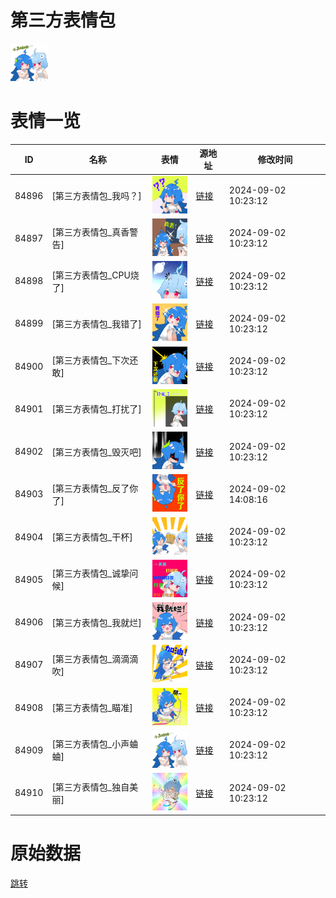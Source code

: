 # 第三方表情包

<img src="./cover.png" height="60" alt="cover" />

# 表情一览

|ID|名称|表情|源地址|修改时间|
|----|----|----|----|----|
|84896|[第三方表情包_我吗？]|<img src="./pic/084896_%5B第三方表情包_我吗？%5D.png" height="60" alt="我吗？"/>|[链接](https://i0.hdslb.com/bfs/garb/item/825cbcee92bc8287b21aae62bdb8e9578e892fde.png)|2024-09-02 10:23:12|
|84897|[第三方表情包_真香警告]|<img src="./pic/084897_%5B第三方表情包_真香警告%5D.png" height="60" alt="真香警告"/>|[链接](https://i0.hdslb.com/bfs/garb/item/ce026e1c46830990d12d283ea08f4392ce1b992d.png)|2024-09-02 10:23:12|
|84898|[第三方表情包_CPU烧了]|<img src="./pic/084898_%5B第三方表情包_CPU烧了%5D.png" height="60" alt="CPU烧了"/>|[链接](https://i0.hdslb.com/bfs/garb/item/8998df9b17260f4ff408d9448d1a8faf893fde7a.png)|2024-09-02 10:23:12|
|84899|[第三方表情包_我错了]|<img src="./pic/084899_%5B第三方表情包_我错了%5D.png" height="60" alt="我错了"/>|[链接](https://i0.hdslb.com/bfs/garb/item/491ff34f7228e17c44979f65294332c7620a3049.png)|2024-09-02 10:23:12|
|84900|[第三方表情包_下次还敢]|<img src="./pic/084900_%5B第三方表情包_下次还敢%5D.png" height="60" alt="下次还敢"/>|[链接](https://i0.hdslb.com/bfs/garb/item/be1be4944666fb8e2375ed95b937ea86a19fcfa5.png)|2024-09-02 10:23:12|
|84901|[第三方表情包_打扰了]|<img src="./pic/084901_%5B第三方表情包_打扰了%5D.png" height="60" alt="打扰了"/>|[链接](https://i0.hdslb.com/bfs/garb/item/805f6798d55fa8b48084705b77d9ab8f95fcf9c2.png)|2024-09-02 10:23:12|
|84902|[第三方表情包_毁灭吧]|<img src="./pic/084902_%5B第三方表情包_毁灭吧%5D.png" height="60" alt="毁灭吧"/>|[链接](https://i0.hdslb.com/bfs/garb/item/a4d385506e596637608bfcab7dc03e628c2aa355.png)|2024-09-02 10:23:12|
|84903|[第三方表情包_反了你了]|<img src="./pic/084903_%5B第三方表情包_反了你了%5D.png" height="60" alt="反了你了"/>|[链接](https://i0.hdslb.com/bfs/garb/item/0c562cf826e4adcaf5971dc91a51c6bed6668f7f.png)|2024-09-02 14:08:16|
|84904|[第三方表情包_干杯]|<img src="./pic/084904_%5B第三方表情包_干杯%5D.png" height="60" alt="干杯"/>|[链接](https://i0.hdslb.com/bfs/garb/item/0fe0c13fdc8cb6b83cbefd216bc09c52b58e7255.png)|2024-09-02 10:23:12|
|84905|[第三方表情包_诚挚问候]|<img src="./pic/084905_%5B第三方表情包_诚挚问候%5D.png" height="60" alt="诚挚问候"/>|[链接](https://i0.hdslb.com/bfs/garb/item/b05fc1450396666c115eefa1189cac5c2a156602.png)|2024-09-02 10:23:12|
|84906|[第三方表情包_我就烂]|<img src="./pic/084906_%5B第三方表情包_我就烂%5D.png" height="60" alt="我就烂"/>|[链接](https://i0.hdslb.com/bfs/garb/item/b9da2789e8d35a97d39c532ac5d16350bccde21c.png)|2024-09-02 10:23:12|
|84907|[第三方表情包_滴滴滴吹]|<img src="./pic/084907_%5B第三方表情包_滴滴滴吹%5D.png" height="60" alt="滴滴滴吹"/>|[链接](https://i0.hdslb.com/bfs/garb/item/cf214663cf8dc2d25f903ca8ed772945cd9e5e2b.png)|2024-09-02 10:23:12|
|84908|[第三方表情包_瞄准]|<img src="./pic/084908_%5B第三方表情包_瞄准%5D.png" height="60" alt="瞄准"/>|[链接](https://i0.hdslb.com/bfs/garb/item/b843323f000b12220678bbfe1ebcf594b6c82e40.png)|2024-09-02 10:23:12|
|84909|[第三方表情包_小声蛐蛐]|<img src="./pic/084909_%5B第三方表情包_小声蛐蛐%5D.png" height="60" alt="小声蛐蛐"/>|[链接](https://i0.hdslb.com/bfs/garb/item/de7c91dafce2c619a492c286a3fccb14c3409372.png)|2024-09-02 10:23:12|
|84910|[第三方表情包_独自美丽]|<img src="./pic/084910_%5B第三方表情包_独自美丽%5D.png" height="60" alt="独自美丽"/>|[链接](https://i0.hdslb.com/bfs/garb/item/6aa15b110c690d6d2dd15c8cb025f024a77c9fe7.png)|2024-09-02 10:23:12|

# 原始数据

[跳转](./raw.json)

